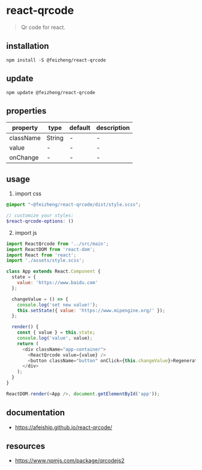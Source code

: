 # react-qrcode
> Qr code for react.

## installation
```shell
npm install -S @feizheng/react-qrcode
```

## update
```shell
npm update @feizheng/react-qrcode
```

## properties
| property  | type   | default | description |
| --------- | ------ | ------- | ----------- |
| className | String | -       | -           |
| value     | -      | -       | -           |
| onChange  | -      | -       | -           |

## usage
1. import css
  ```scss
  @import "~@feizheng/react-qrcode/dist/style.scss";

  // customize your styles:
  $react-qrcode-options: ()
  ```
2. import js
  ```js
  import ReactQrcode from '../src/main';
  import ReactDOM from 'react-dom';
  import React from 'react';
  import './assets/style.scss';

  class App extends React.Component {
    state = {
      value: 'https://www.baidu.com'
    };

    changeValue = () => {
      console.log('set new value!');
      this.setState({ value: 'https://www.mipengine.org/' });
    };

    render() {
      const { value } = this.state;
      console.log('value', value);
      return (
        <div className="app-container">
          <ReactQrcode value={value} />
          <button className="button" onClick={this.changeValue}>Regenerate</button>
        </div>
      );
    }
  }

  ReactDOM.render(<App />, document.getElementById('app'));

  ```

## documentation
- https://afeiship.github.io/react-qrcode/

## resources
- https://www.npmjs.com/package/qrcodejs2

